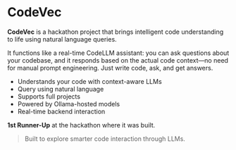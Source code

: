 # CodeVec

**CodeVec** is a hackathon project that brings intelligent code understanding to life using natural language queries.

It functions like a real-time CodeLLM assistant: you can ask questions about your codebase, and it responds based on the actual code context—no need for manual prompt engineering. Just write code, ask, and get answers.

- Understands your code with context-aware LLMs  
- Query using natural language  
- Supports full projects  
- Powered by Ollama-hosted models  
- Real-time backend interaction  

**1st Runner-Up** at the hackathon where it was built.

> Built to explore smarter code interaction through LLMs.
